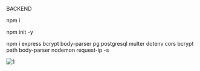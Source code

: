 
BACKEND

npm i 

npm init -y

npm i express bcrypt body-parser pg postgresql multer dotenv cors bcrypt path body-parser nodemon request-ip -s


![1](https://user-images.githubusercontent.com/42701669/69595035-e08c7f00-1030-11ea-938d-d661f1de803e.png)
